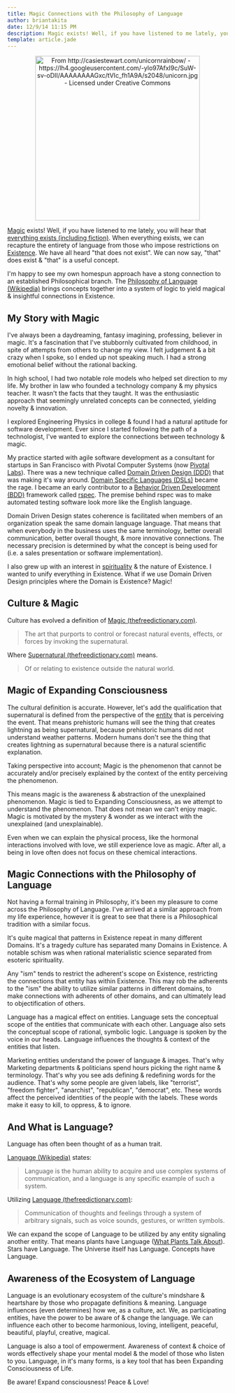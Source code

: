 ```yaml
---
title: Magic Connections with the Philosophy of Language
author: briantakita
date: 12/9/14 11:15 PM
description: Magic exists! Well, if you have listened to me lately, you will hear that everything exists (including fiction). When everything exists, we can recapture the entirety of language from those who impose restrictions on Existence. We have all heard "that does not exist". We can now say, "that" does exist & "that" is a useful concept.
template: article.jade
---
```


<p style="text-align: center; display: block;"><img src="/images/unicorn.jpg" alt="From http://casiestewart.com/unicornrainbow/ - https://lh4.googleusercontent.com/-ylo97AfxI9c/SuW-sv-oDII/AAAAAAAAGxc/tVIc_fh1A9A/s2048/unicorn.jpg - Licensed under Creative Commons" style="width: 376px; display: inline;">
</p>

<a href="https://github.com/btakita/philosophy/blob/master/src/magic.md" target="_blank">Magic</a> exists! Well, if you have listened to me lately, you will hear that <a href="https://github.com/btakita/philosophy/blob/master/src/exist.md" target="_blank">everything exists (including fiction)</a>. When everything exists, we can recapture the entirety of language from those who impose restrictions on <a href="https://github.com/btakita/philosophy/blob/master/src/existence.md" target="_blank">Existence</a>. We have all heard "that does not exist". We can now say, "that" does exist & "that" is a useful concept.

I'm happy to see my own homespun approach have a stong connection to an established Philosophical branch. The <a href="http://en.wikipedia.org/wiki/Philosophy_of_language" target="_blank">Philosophy of Language (Wikipedia)</a> brings concepts together into a system of logic to yield magical & insightful connections in Existence.

<span class="more"></span>

## My Story with Magic

I've always been a daydreaming, fantasy imagining, professing, believer in magic. It's a fascination that I've stubbornly cultivated from childhood, in spite of attempts from others to change my view. I felt judgement & a bit crazy when I spoke, so I ended up not speaking much. I had a strong emotional belief without the rational backing.

In high school, I had two notable role models who helped set direction to my life. My brother in law who founded a technology company & my physics teacher. It wasn't the facts that they taught. It was the enthusiastic approach that seemingly unrelated concepts can be connected, yielding novelty & innovation.

I explored Engineering Physics in college & found I had a natural aptitude for software development. Ever since I started following the path of a technologist, I've wanted to explore the connections between technology & magic.

My practice started with agile software development as a consultant for startups in San Francisco with Pivotal Computer Systems (now <a href="http://pivotallabs.com/author/brian/" target="_blank">Pivotal Labs</a>). There was a new technique called <a href="http://en.wikipedia.org/wiki/Domain-driven_design" target="_blank">Domain Driven Design (DDD)</a> that was making it's way around. <a href="http://en.wikipedia.org/wiki/Domain-specific_language" target="_blank">Domain Specific Languages (DSLs)</a> became the rage. I became an early contributor to a <a href="http://en.wikipedia.org/wiki/Behavior-driven_development" target="_blank">Behavior Driven Development (BDD)</a> framework called <a href="http://old.rspec.info/community/" target="_blank">rspec</a>. The premise behind rspec was to make automated testing software look more like the English language.

Domain Driven Design states coherence is facilitated when members of an organization speak the same domain language language. That means that when everybody in the business uses the same terminology, better overall communication, better overall thought, & more innovative connections. The necessary precision is determined by what the concept is being used for (i.e. a sales presentation or software implementation).

I also grew up with an interest in <a href="https://github.com/btakita/philosophy/blob/master/src/spirituality.md" target="_blank">spirituality</a> & the nature of Existence. I wanted to unify everything in Existence. What if we use Domain Driven Design principles where the Domain is Existence? Magic!

## Culture & Magic

Culture has evolved a definition of <a href="http://www.thefreedictionary.com/magic" target="_blank">Magic (thefreedictionary.com)</a>.

> The art that purports to control or forecast natural events, effects, or forces by invoking the supernatural.

Where <a href="http://www.thefreedictionary.com/supernatural" target="_blank">Supernatural (thefreedictionary.com)</a> means.

> Of or relating to existence outside the natural world.

## Magic of Expanding Consciousness

The cultural definition is accurate. However, let's add the qualification that supernatural is defined from the perspective of the <a href="https://github.com/btakita/philosophy/blob/master/src/exist.md" target="_blank">entity</a> that is perceiving the event. That means prehistoric humans will see the thing that creates lightning as being supernatural, because prehistoric humans did not understand weather patterns. Modern humans don't see the thing that creates lightning as supernatural because there is a natural scientific explanation.

Taking perspective into account; Magic is the phenomenon that cannot be accurately and/or precisely explained by the context of the entity perceiving the phenomenon.

This means magic is the awareness & abstraction of the unexplained phenomenon. Magic is tied to Expanding Consciousness, as we attempt to understand the phenomenon. That does not mean we can't enjoy magic. Magic is motivated by the mystery & wonder as we interact with the unexplained (and unexplainable).

Even when we can explain the physical process, like the hormonal interactions involved with love, we still experience love as magic. After all, a being in love often does not focus on these chemical interactions.

## Magic Connections with the Philosophy of Language

Not having a formal training in Philosophy, it's been my pleasure to come across the Philosophy of Language. I've arrived at a similar approach from my life experience, however it is great to see that there is a Philosophical tradition with a similar focus.

It's quite magical that patterns in Existence repeat in many different Domains. It's a tragedy culture has separated many Domains in Existence. A notable schism was when rational materialistic science separated from esoteric spirituality.

Any "ism" tends to restrict the adherent's scope on Existence, restricting the connections that entity has within Existence. This may rob the adherents to the "ism" the ability to utilize similar patterns in different domains, to make connections with adherents of other domains, and can ultimately lead to objectification of others.

Language has a magical effect on entities. Language sets the conceptual scope of the entities that communicate with each other. Language also sets the conceptual scope of rational, symbolic logic. Language is spoken by the voice in our heads. Language influences the thoughts & context of the entities that listen.

Marketing entities understand the power of language & images. That's why Marketing departments & politicians spend hours picking the right name & terminology. That's why you see ads defining & redefining words for the audience. That's why some people are given labels, like "terrorist", "freedom fighter", "anarchist", "republican", "democrat", etc. These words affect the perceived identities of the people with the labels. These words make it easy to kill, to oppress, & to ignore.

## And What is Language?

Language has often been thought of as a human trait.

<a href="http://en.wikipedia.org/wiki/Language" target="_blank">Language (Wikipedia)</a> states:

> Language is the human ability to acquire and use complex systems of communication, and a language is any specific example of such a system.

Utilizing <a href="http://thefreedictionary.com/language" target="_blank">Language (thefreedictionary.com)</a>:

> Communication of thoughts and feelings through a system of arbitrary signals, such as voice sounds, gestures, or written symbols.

We can expand the scope of Language to be utilized by any entity signaling another entity. That means plants have Language (<a href="http://www.pbs.org/wnet/nature/what-plants-talk-about-video-full-episode/8243/" target="_blank">What Plants Talk About</a>). Stars have Language. The Universe itself has Language. Concepts have Language.

## Awareness of the Ecosystem of Language

Language is an evolutionary ecosystem of the culture's mindshare & heartshare by those who propagate definitions & meaning. Language influences (even determines) how we, as a culture, act. We, as participating entities, have the power to be aware of & change the language. We can influence each other to become harmonious, loving, intelligent, peaceful, beautiful, playful, creative, magical.

Language is also a tool of empowerment. Awareness of context & choice of words effectively shape your mental model & the model of those who listen to you. Language, in it's many forms, is a key tool that has been Expanding Consciousness of Life.

Be aware! Expand consciousness! Peace & Love!
